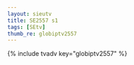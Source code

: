 ```yaml
--- 
layout: sieutv
title: SE2557 s1
tags: [SEtv]
thumb_re: globiptv2557
---
```

{% include tvadv key="globiptv2557" %} 
